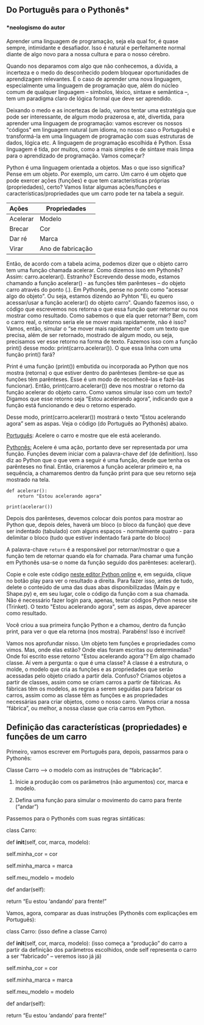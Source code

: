 
## Do Português para o Pythonês* <br><br> <sup ><sup>*neologismo do autor</sup></sup>
Aprender uma linguagem de programação, seja ela qual for, é quase sempre, intimidante e desafiador. Isso é natural e perfeitamente normal diante de algo novo para a nossa cultura e para o nosso cérebro.

Quando nos deparamos com algo que não conhecemos, a dúvida, a incerteza e o medo do desconhecido podem bloquear oportunidades de aprendizagem relevantes. É o caso de aprender uma nova linguagem, especialmente uma linguagem de programação que, além do núcleo comum de qualquer linguagem – símbolos, léxico, sintaxe e semântica –, tem um paradigma claro de lógica formal que deve ser aprendido.

Deixando o medo e as incertezas de lado, vamos tentar uma estratégia que pode ser interessante, de algum modo prazerosa e, até, divertida, para aprender uma linguagem de programação: vamos escrever os nossos "códigos" em linguagem natural (um idioma, no nosso caso o Português) e transformá-la em uma linguagem de programação com suas estruturas de dados, lógica etc. A linguagem de programação escolhida é Python. Essa linguagem é tida, por muitos, como a mais simples e de sintaxe mais limpa para o aprendizado de programação. Vamos começar?    

Python é uma linguagem orientada a objetos. Mas o que isso significa? Pense em um objeto. Por exemplo, um carro. Um carro é um objeto que pode exercer ações (funções) e que tem características próprias (propriedades), certo? Vamos listar algumas ações/funções e características/propriedades que um carro pode ter na tabela a seguir.

  |Ações|Propriedades|                       
  |:--------------|--------------|
  |Acelerar        |     Modelo  |
  |Brecar     |Cor       | 
  |Dar ré     |Marca      | 
  |Virar|  Ano de fabricação|

Então, de acordo com a tabela acima, podemos dizer que o objeto carro tem uma função chamada acelerar. Como dizemos isso em Pythonês? Assim: carro.acelerar(). Estranho? Escrevendo desse modo, estamos chamando a função acelerar() - as funções têm parênteses – do objeto carro através do ponto (.). Em Pythonês, pense no ponto como "acessar algo do objeto". Ou seja, estamos dizendo ao Pyhton "Ei, eu quero acessar/usar a função acelerar() do objeto carro". Quando fazemos isso, o código que escrevemos nos retorna o que essa função quer retornar ou nos mostrar como resultado. Como sabemos o que ela quer retornar? Bem, com o carro real, o retorno seria ele se mover mais rapidamente, não é isso? Vamos, então, simular o “se mover mais rapidamente” com um texto que precisa, além de ser retornado, mostrado de algum modo, ou seja, precisamos ver esse retorno na forma de texto. Fazemos isso com a função print() desse modo: print(carro.acelerar()). O que essa linha com uma função print() fará?

Print é uma função (print()) embutida ou incorporada ao Python que nos mostra (retorna) o que estiver dentro do parênteses (lembre-se que as funções têm parênteses. Esse é um modo de reconhecê-las e fazê-las funcionar). Então, print(carro.acelerar()) deve nos mostrar o retorno da função acelerar do objeto carro. Como vamos simular isso com um texto? Digamos que esse retorno seja “Estou acelerando agora”, indicando que a função está funcionando e deu o retorno esperado.

Desse modo, print(carro.acelerar()) mostrará o texto “Estou acelerando agora” sem as aspas. Veja o código (do Português ao Pythonês) abaixo.

<u>Português</u>: Acelere o carro e mostre que ele está acelerando.

<u>Pythonês:</u> 
Acelere é uma ação, portanto deve ser representada por uma função. Funções devem iniciar com a palavra-chave def (de definition). Isso diz ao Python que o que vem a seguir é uma função, desde que tenha os parênteses no final. Então, criaremos a função acelerar primeiro e, na sequência, a chamaremos dentro da função print para que seu retorno seja mostrado na tela.

    def acelerar():
    	return "Estou acelerando agora"
    	
    print(acelerar())

Depois dos parênteses, devemos colocar dois pontos para mostrar ao Python que, depois deles, haverá um bloco (o bloco da função) que deve ser indentado (tabulado) com alguns espaços - normalmente quatro - para delimitar o bloco (tudo que estiver indentado fará parte do bloco)

A palavra-chave ```return``` é a responsável por retornar/mostrar o que a função tem de retornar quando ela for chamada. Para chamar uma função em Pythonês usa-se o nome da função seguido dos parênteses: acelerar().

Copie e cole este código [neste editor Python online](https://trinket.io/) e, em seguida, clique no botão play para ver o resultado a direita. Para fazer isso, antes de tudo, delete o conteúdo de uma das duas abas disponibilizadas (Main.py e Shape.py) e, em seu lugar, cole o código da função com a sua chamada. Não é necessário fazer login para, apenas, testar códigos Python nesse site (Trinket). O texto "Estou acelerando agora", sem as aspas, deve aparecer como resultado.

Você criou a sua primeira função Python e a chamou, dentro da função print, para ver o que ela retorna (nos mostra). Parabéns! Isso é incrível! 

Vamos nos aprofundar nisso. Um objeto tem funções e propriedades como vimos. Mas, onde elas estão? Onde elas foram escritas ou determinadas? Onde foi escrito esse retorno "Estou acelerando agora"? Em algo chamado classe. Aí vem a pergunta: o que é uma classe? A classe é a estrutura, o molde, o modelo que cria as funções e as propriedades que serão acessadas pelo objeto criado a partir dela. Confuso? Criamos objetos a partir de classes, assim como se criam carros a partir de fábricas. As fábricas têm os modelos, as regras a serem seguidas para fabricar os carros, assim como as classe têm as funções e as propriedades necessárias para criar objetos, como o nosso carro. Vamos criar a nossa “fábrica”, ou melhor, a nossa classe que cria carros em Python.

## Definição das características (propriedades) e funções de um carro

Primeiro, vamos escrever em Português para, depois, passarmos para o Pythonês:

Classe Carro --> o modelo com as instruções de “fabricação”.
1.  Inicie a produção com os parâmetros (não argumentos) cor, marca e modelo.

2. Defina uma função para simular o movimento do carro para frente (“andar”)

  
  

Passemos para o Pythonês com suas regras sintáticas:

class Carro:

def __init__(self, cor, marca, modelo):

self.minha_cor = cor

self.minha_marca = marca

self.meu_modelo = modelo

def andar(self):

return “Eu estou ‘andando’ para frente!”

  
  

Vamos, agora, comparar as duas instruções (Pythonês com explicações em Português):

  
  

class Carro: (isso define a classe Carro)

def __init__(self, cor, marca, modelo): (isso começa a “produção” do carro a partir da definição dos parâmetros escolhidos, onde self representa o carro a ser “fabricado” – veremos isso já já)

self.minha_cor = cor

self.minha_marca = marca

self.meu_modelo = modelo

def andar(self):

return “Eu estou ‘andando’ para frente!”



<!--stackedit_data:
eyJoaXN0b3J5IjpbMTkwNjMwMzM0MiwtMzE0MDc1NzE4LDg5Mz
czMjE0NCw4NDQ0OTQ3MzYsLTE2NDAwNjk0NjUsLTEyMTIzMzgx
MTksLTEwMTk3MjcxODksMTU4ODA1MzM1NywtMTM5ODYxNDIwLC
04MDk1NzE5NjMsMzc1OTc2NDY4LDE0MTUwMzU2NTYsNzg5OTYx
MjI2LDU2NDg5NjgyOCw1NjQ4OTY4MjgsLTMwMDE3MzMzNSwtMT
M2OTMwMzcwNF19
-->